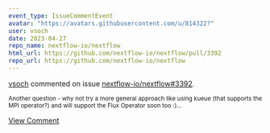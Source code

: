 ```yaml
---
event_type: IssueCommentEvent
avatar: "https://avatars.githubusercontent.com/u/814322?"
user: vsoch
date: 2023-04-27
repo_name: nextflow-io/nextflow
html_url: https://github.com/nextflow-io/nextflow/pull/3392
repo_url: https://github.com/nextflow-io/nextflow
---
```


<a href='https://github.com/vsoch' target='_blank'>vsoch</a> commented on issue <a href='https://github.com/nextflow-io/nextflow/pull/3392' target='_blank'>nextflow-io/nextflow#3392</a>.

<small>Another question - why not try a more general approach like using kueue (that supports the MPI operator?) and will support the Flux Operator soon too :)...</small>

<a href='https://github.com/nextflow-io/nextflow/pull/3392' target='_blank'>View Comment</a>